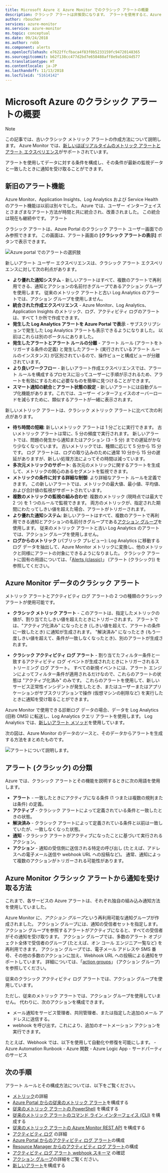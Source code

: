 ```yaml
---
title: Microsoft Azure と Azure Monitor でのクラシック アラートの概要
description: クラシック アラートは非推奨になります。 アラートを使用すると、Azure リソースのメトリック、イベント、またはログを監視し、指定した条件が満たされたときに通知を受けることができます。
author: rboucher
services: azure-monitor
ms.service: azure-monitor
ms.topic: conceptual
ms.date: 09/24/2018
ms.author: robb
ms.component: alerts
ms.openlocfilehash: e7622ffcfbaca4f83f0b5233159fc94720148365
ms.sourcegitcommit: b62f138cc477d2bd7e658488aff8e9a5dd24d577
ms.translationtype: HT
ms.contentlocale: ja-JP
ms.lasthandoff: 11/13/2018
ms.locfileid: "51614142"
---
```

# <a name="what-are-classic-alerts-in-microsoft-azure"></a>Microsoft Azure のクラシック アラートの概要

> [!NOTE]
> この記事では、古いクラシック メトリック アラートの作成方法について説明します。 Azure Monitor では、[新しいほぼリアルタイムのメトリック アラートとアラート エクスペリエンス](monitoring-overview-alerts.md)がサポートされています。 
>

アラートを使用してデータに対する条件を構成し、その条件が最新の監視データと一致したときに通知を受け取ることができます。

## <a name="old-and-new-alerting-capabilities"></a>新旧のアラート機能

Azure Monitor、Application Insights、Log Analytics および Service Health のアラート機能は以前は別々でした。 Azure では、ユーザー インターフェイスとさまざまなアラート方法が時間と共に統合され、改善されました。 この統合は現在も継続中です。 アラート

クラシック アラートは、Azure Portal のクラシック アラート ユーザー画面でのみ参照できます。 この画面は、アラート画面の **[クラシック アラートの表示]** ボタンで表示できます。 

 ![Azure portal でのアラートの選択肢](./media/monitoring-overview-alerts-classic/monitor-alert-screen2.png)

新しいアラート ユーザー エクスペリエンスは、クラシック アラート エクスペリエンスに対して次の利点があります。
-   **より優れた通知システム** - 新しいアラートはすべて、複数のアラートで再利用できる、通知とアクションの名前付きグループであるアクション グループを使用します。 従来のメトリック アラートと古い Log Analytics のアラートでは、アクション グループを使用しません。
-   **統合された作成エクスペリエンス** - Azure Monitor、Log Analytics、Application Insights のメトリック、ログ、アクティビティ ログのアラートは、すべて 1 か所で作成できます。
-   **発生した Log Analytics アラートを Azure Portal で表示** - サブスクリプションで発生した Log Analytics アラートも表示できるようになりました。 以前はこれらは別のポータルにありました。
-   **発生したアラートとアラート ルールの分離** - アラート ルール (アラートをトリガーする条件の定義) と発生したアラート (実行されているアラート ルールのインスタンス) が区別されているので、操作ビューと構成ビューが分離されています。
-   **より良いワークフロー** - 新しいアラート作成エクスペリエンスでは、アラート ルールを構成するプロセスに沿ってユーザーに手順が示されるため、アラートを有効にするために必要なものを簡単に見つけることができます。
-   **スマート通知の統合**と**アラート状態の設定** - 新しいアラートには自動グループ化機能があります。これでは、ユーザー インターフェイスのオーバーロードを減らすために、類似するアラートが一緒に表示されます。 

新しいメトリック アラートは、クラシック メトリック アラートに比べて次の利点があります。
-   **待ち時間の短縮**: 新しいメトリック アラートは 1 分ごとに実行できます。 古いメトリック アラートは常に、5 分の頻度で実行されます。 新しいアラートでは、問題の発生から通知またはアクション (3 - 5 分) までの遅延がかなり少なくなっています。 古いメトリックでは、種類に応じて 5 分から 15 分です。  ログ アラートは、ログの取り込みのために通常 10 分から 15 分の遅延がありますが、新しい処理方法によってその時間は減っています。 
-   **多次元メトリックのサポート**: 各次元のメトリックに関するアラートを生成して、メトリックの関心のあるセグメントを監視できます。
-   **メトリックの条件に対する詳細な制御**: より詳細なアラート ルールを定義できます。 この新しいアラートでは、メトリックの最大値、最小値、平均値、および合計値の監視がサポートされています。
-   **複数のメトリックの監視の組み合わせ**: 複数のメトリック (現時点では最大で 2 つ) を 1 つのルールで監視できます。 両方のメトリックが、指定された期間にわたってしきい値を超えた場合、アラートがトリガーされます。
-   **より優れた通知システム**: 新しいアラートはすべて、複数のアラートで再利用できる通知とアクションの名前付きグループである[アクション グループ](../monitoring-and-diagnostics/monitoring-action-groups.md)を使用します。  従来のメトリック アラートと古い Log Analytics のアラートでは、アクション グループを使用しません。 
-   **ログからのメトリック** (パブリック プレビュー): Log Analytics に移動するログ データを抽出して、Azure Monitor メトリックに変換し、他のメトリックと同様にアラートの対象にできるようになりました。 クラシック アラートに固有の用語については、「[Alerts (classic)](monitoring-overview-alerts-classic.md)」 (アラート (クラシック)) を参照してください。 


## <a name="classic-alerts-on-azure-monitor-data"></a>Azure Monitor データのクラシック アラート
メトリック アラートとアクティビティ ログ アラートの 2 つの種類のクラシック アラートが使用可能です。

* **クラシック メトリック アラート** - このアラートは、指定したメトリックの値が、割り当てたしきい値を超えたときにトリガーされます。 アラートでは、"アクティブ化済み" になったとき (しきい値を超えて、アラートの条件に一致したとき) に通知が生成されます。 "解決済み" になったとき (もう一度しきい値を超えて、条件が一致しなくなったとき)、別のアラートが生成されます。

* **クラシック アクティビティ ログ アラート** - 割り当てたフィルター条件と一致するアクティビティ ログ イベントが生成されたときにトリガーされるストリーミング ログ アラート。 すべての新規イベントには、アラート エンジンによってフィルター条件が適用されるだけなので、これらのアラートの状態は "アクティブ化済み" のみです。 これらのアラートを使用して、新しいサービス正常性インシデントが発生したとき、またはユーザーまたはアプリケーションがサブスクリプションで操作 (仮想マシンの削除など) を実行したときに通知を受け取ることができます。

Azure Monitor で使用できる診断ログ データの場合、データを Log Analytics (旧称 OMS) に転送し、Log Analytics クエリ アラートを使用します。 Log Analytics では、[新しいアラート メソッド](monitoring-overview-alerts.md)を使用しています。 

次の図は、Azure Monitor のデータのソースと、そのデータからアラートを生成する方法をまとめたものです。

![アラートについて説明します。](./media/monitoring-overview-alerts-classic/Alerts_Overview_Resource_v5.png)

## <a name="taxonomy-of-alerts-classic"></a>アラート (クラシック) の分類
Azure では、クラシック アラートとその機能を説明するときに次の用語を使用します。
* **アラート** - 一致したときにアクティブになる条件 (1 つまたは複数の規則または条件) の定義。
* **アクティブ** - クラシック アラートによって定義されている条件と一致したときの状態。
* **解決済み** - クラシック アラートによって定義されている条件と以前は一致していたが、一致しなくなった状態。
* **通知** - クラシック アラートがアクティブになったことに基づいて実行されるアクション。
* **アクション** - 通知の受信側に送信される特定の呼び出し (たとえば、アドレスへの電子メール送信や webhook URL への投稿など)。 通常、通知によって複数のアクションがトリガーされる可能性があります。

## <a name="how-do-i-receive-a-notification-from-an-azure-monitor-classic-alert"></a>Azure Monitor クラシック アラートから通知を受け取る方法
これまで、各サービスの Azure アラートは、それぞれ独自の組み込み通知方法を使用していました。 

Azure Monitor に、*アクション グループ*という再利用可能な通知グループが作成されました。 アクション グループには、通知の受信者セットを指定します。アクション グループを参照するアラートがアクティブになると、すべての受信者がその通知を受け取ります。 アクション グループでは、多数のアラート オブジェクト全体で受信者のグループ (たとえば、オン コール エンジニア一覧など) を再利用できます。 アクション グループでは、電子メール アドレスや SMS 番号、その他の多数のアクションに加え、Webhook URL への投稿による通知をサポートしています。  詳細については、「[action groups](monitoring-action-groups.md)」 (アクション グループ) を参照してください。 

従来のクラシック アクティビティ ログ アラートでは、アクション グループを使用しています。

ただし、従来のメトリック アラートでは、アクション グループを使用していません。 代わりに、次のアクションを構成できます。 
- メール通知をサービス管理者、共同管理者、または指定した追加のメール アドレスに送信する。
- webhook を呼び出す。これにより、追加のオートメーション アクションを実行できます。

たとえば、Webhook では、以下を使用して自動化や修復を可能にします。
    - Azure Automation Runbook
    - Azure 関数
    - Azure Logic App
    - サードパーティのサービス

## <a name="next-steps"></a>次の手順
アラート ルールとその構成方法については、以下をご覧ください。

* [メトリック](../monitoring/monitoring-data-collection.md)の詳細
* [Azure Portal からの従来のメトリック アラート](alert-metric-classic.md)を構成する
* [従来のメトリック アラートの PowerShell](alert-metric-classic.md) を構成する
* [従来のメトリック アラートのコマンド ライン インターフェイス (CLI)](alert-metric-classic.md) を構成する
* [従来のメトリック アラートの Azure Monitor REST API](https://msdn.microsoft.com/library/azure/dn931945.aspx) を構成する
* [アクティビティ ログ](monitoring-overview-activity-logs.md) の詳細
* [Azure Portal からのアクティビティ ログ アラート](monitoring-activity-log-alerts.md)の構成
* [Resource Manager からのアクティビティ ログ アラート](alert-activity-log.md)の構成
* [アクティビティ ログ アラート webhook スキーマ](monitoring-activity-log-alerts-webhook.md) の確認
* [アクション グループ](monitoring-action-groups.md)の詳細をご覧ください。
* [新しいアラート](alert-metric.md)を構成する
